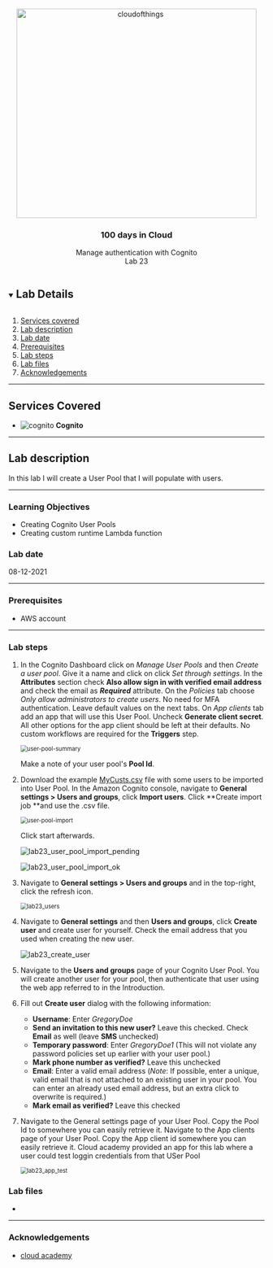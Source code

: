 

<br />

<p align="center">
  <a href="img/">
    <img src="img/lab23_diagram.jpg" alt="cloudofthings" width="472" height="412">
  </a>
  <h3 align="center">100 days in Cloud</h3>
<p align="center">
   Manage authentication with Cognito
    <br />
    Lab 23
    <br/>
  </p>





</p>

<details open="open">
  <summary><h2 style="display: inline-block">Lab Details</h2></summary>
  <ol>
    <li><a href="#services-covered">Services covered</a>
    <li><a href="#lab-description">Lab description</a></li>
    </li>
    <li><a href="#lab-date">Lab date</a></li>
    <li><a href="#prerequisites">Prerequisites</a></li>    
    <li><a href="#lab-steps">Lab steps</a></li>
    <li><a href="#lab-files">Lab files</a></li>
    <li><a href="#acknowledgements">Acknowledgements</a></li>
  </ol>
</details>

---

## Services Covered
* ![cognito](https://github.com/CloudedThings/100-Days-in-Cloud/blob/main/images/Cognito.png) **Cognito**

---

## Lab description

In this lab I will create a User Pool that I will populate with users.

---

### Learning Objectives
* Creating Cognito User Pools
* Creating custom runtime Lambda function

### Lab date
08-12-2021

---

### Prerequisites
* AWS account

---

### Lab steps
1. In the Cognito Dashboard click on *Manage User Pools* and then *Create a user pool*. Give it a name and click on click *Set through settings*. In the **Attributes** section check **Also allow sign in with verified email address** and check the email as ***Required*** attribute. On the *Policies* tab choose *Only allow administrators to create users*. No need for MFA authentication. Leave default values on the next tabs. On *App clients* tab add an app that will use this User Pool. Uncheck **Generate client secret**. All other options for the app client should be left at their defaults. No custom workflows are required for the **Triggers** step.

   <img src="img/lab23_user_pool_summary.jpg" alt="user-pool-summary" style="zoom:80%;" />

   Make a note of your user pool's **Pool Id**.

2. Download the example [MyCusts.csv](MyCusts.csv) file with some users to be imported into User Pool. In the Amazon Cognito console, navigate to **General settings > Users and groups**, click **Import users**. Click **Create import job **and use the .csv file.

   <img src="img/lab23_user_pool_import.jpg" alt="user-pool-import" style="zoom:80%;" />

   Click start afterwards.

   ![lab23_user_pool_import_pending](img/lab23_user_pool_import_pending.jpg)

   ![lab23_user_pool_import_ok](img/lab23_user_pool_import_ok.jpg)

3. Navigate to **General settings > Users and groups** and in the top-right, click the refresh icon.

   <img src="img/lab23_users.jpg" alt="lab23_users" style="zoom:80%;" />

4. Navigate to **General settings** and then **Users and groups**, click **Create user** and create user for yourself. Check the email address that you used when creating the new user.

   ![lab23_create_user](img/lab23_create_user.jpg)

5. Navigate to the **Users and groups** page of your Cognito User Pool. You will create another user for your pool, then authenticate that user using the web app referred to in the Introduction. 

6. Fill out **Create user** dialog with the following information:

   - **Username**: Enter *GregoryDoe* 
   - **Send an invitation to this new user?** Leave this checked. Check **Email** as well (leave **SMS** unchecked)
   - **Temporary password**: Enter *GregoryDoe1* (This will not violate any password policies set up earlier with your user pool.)
   - **Mark phone number as verified?** Leave this unchecked
   - **Email**: Enter a valid email address (*Note*: If possible, enter a unique, valid email that is not attached to an existing user in your pool. You can enter an already used email address, but an extra click to overwrite is required.)
   - **Mark email as verified?** Leave this checked

7. Navigate to the General settings page of your User Pool. Copy the Pool Id to somewhere you can easily retrieve it. Navigate to the App clients page of your User Pool. Copy the App client id somewhere you can easily retrieve it. Cloud academy provided an app for this lab where a user could test loggin credentials from that USer Pool

   <img src="img/lab23_app_test.jpg" alt="lab23_app_test" style="zoom:80%;" />

### Lab files

* 
---

### Acknowledgements
* [cloud academy](https://cloudacademy.com/lab/manage-authentication-amazon-cognito/)

